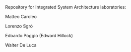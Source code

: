 Repository for Integrated System Architecture laboratories:

Matteo Caroleo

Lorenzo Sgrò

Edoardo Poggio (Edward Hillock)

Walter De Luca
